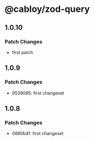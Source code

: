 # @cabloy/zod-query

## 1.0.10

### Patch Changes

- first patch

## 1.0.9

### Patch Changes

- 9539085: first changeset

## 1.0.8

### Patch Changes

- 0880b4f: first changeset
